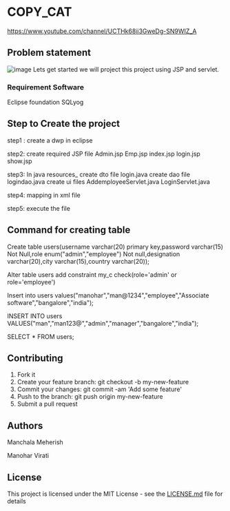 # COPY_CAT
https://www.youtube.com/channel/UCTHk68ii3GweDg-SN9WIZ_A


## Problem statement
![image](https://user-images.githubusercontent.com/43513062/140637252-9575647d-9ab9-4a7c-a1d7-67ef8863ab03.png)
Lets get started we will project this project using JSP and servlet. 

### Requirement Software

Eclipse foundation
SQLyog

## Step to Create the project

step1 :
create a dwp in eclipse 

step2: 
create required JSP file
	Admin.jsp
	Emp.jsp
	index.jsp
	login.jsp
	show.jsp
	
	
step3:
In java resources_ 
	create dto file login.java
	create dao file logindao.java
	create ui files 
		AddemployeeServlet.java
		LoginServlet.java

step4:
mapping in xml file

step5:
execute the file

## Command for creating table

Create table users(username varchar(20) primary key,password varchar(15) Not Null,role enum("admin","employee") Not null,designation varchar(20),city varchar(15),country varchar(20));

Alter table users add constraint my_c check(role='admin' or role='employee')

Insert into users values("manohar","man@1234","employee","Associate software","bangalore","india");

INSERT INTO users VALUES("man","man123@","admin","manager","bangalore","india");

SELECT * FROM users;

## Contributing

1. Fork it
2. Create your feature branch: git checkout -b my-new-feature
3. Commit your changes: git commit -am 'Add some feature'
4. Push to the branch: git push origin my-new-feature
5. Submit a pull request

## Authors

Manchala Meherish

Manohar Virati

## License

This project is licensed under the MIT License - see the [LICENSE.md](https://github.com/meherish1524/Twitter_Sentiment_Analysis1524/blob/main/LICENSE.txt) file for details
